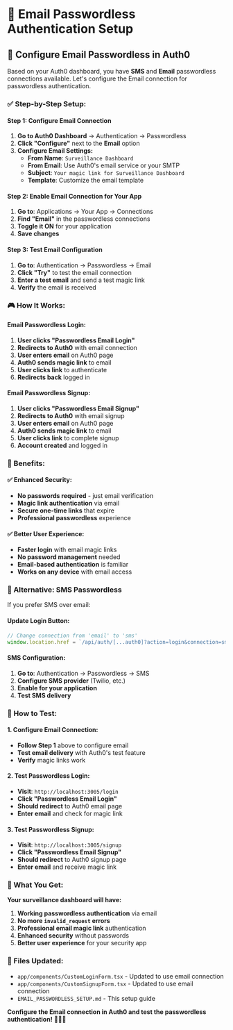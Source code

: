 # 📧 Email Passwordless Authentication Setup

## 🎯 **Configure Email Passwordless in Auth0**

Based on your Auth0 dashboard, you have **SMS** and **Email** passwordless connections available. Let's configure the Email connection for passwordless authentication.

### **✅ Step-by-Step Setup:**

#### **Step 1: Configure Email Connection**

1. **Go to Auth0 Dashboard** → Authentication → Passwordless
2. **Click "Configure"** next to the **Email** option
3. **Configure Email Settings:**
   - **From Name**: `Surveillance Dashboard`
   - **From Email**: Use Auth0's email service or your SMTP
   - **Subject**: `Your magic link for Surveillance Dashboard`
   - **Template**: Customize the email template

#### **Step 2: Enable Email Connection for Your App**

1. **Go to**: Applications → Your App → Connections
2. **Find "Email"** in the passwordless connections
3. **Toggle it ON** for your application
4. **Save changes**

#### **Step 3: Test Email Configuration**

1. **Go to**: Authentication → Passwordless → Email
2. **Click "Try"** to test the email connection
3. **Enter a test email** and send a test magic link
4. **Verify** the email is received

### **🎮 How It Works:**

#### **Email Passwordless Login:**
1. **User clicks "Passwordless Email Login"**
2. **Redirects to Auth0** with email connection
3. **User enters email** on Auth0 page
4. **Auth0 sends magic link** to email
5. **User clicks link** to authenticate
6. **Redirects back** logged in

#### **Email Passwordless Signup:**
1. **User clicks "Passwordless Email Signup"**
2. **Redirects to Auth0** with email signup
3. **User enters email** on Auth0 page
4. **Auth0 sends magic link** to email
5. **User clicks link** to complete signup
6. **Account created** and logged in

### **📱 Benefits:**

#### **✅ Enhanced Security:**
- **No passwords required** - just email verification
- **Magic link authentication** via email
- **Secure one-time links** that expire
- **Professional passwordless** experience

#### **✅ Better User Experience:**
- **Faster login** with email magic links
- **No password management** needed
- **Email-based authentication** is familiar
- **Works on any device** with email access

### **🔧 Alternative: SMS Passwordless**

If you prefer SMS over email:

#### **Update Login Button:**
```typescript
// Change connection from 'email' to 'sms'
window.location.href = `/api/auth/[...auth0]?action=login&connection=sms`;
```

#### **SMS Configuration:**
1. **Go to**: Authentication → Passwordless → SMS
2. **Configure SMS provider** (Twilio, etc.)
3. **Enable for your application**
4. **Test SMS delivery**

### **📱 How to Test:**

#### **1. Configure Email Connection:**
- **Follow Step 1** above to configure email
- **Test email delivery** with Auth0's test feature
- **Verify** magic links work

#### **2. Test Passwordless Login:**
- **Visit**: `http://localhost:3005/login`
- **Click "Passwordless Email Login"**
- **Should redirect** to Auth0 email page
- **Enter email** and check for magic link

#### **3. Test Passwordless Signup:**
- **Visit**: `http://localhost:3005/signup`
- **Click "Passwordless Email Signup"**
- **Should redirect** to Auth0 signup page
- **Enter email** and receive magic link

### **🎯 What You Get:**

**Your surveillance dashboard will have:**
1. **Working passwordless authentication** via email
2. **No more `invalid_request` errors**
3. **Professional email magic link** authentication
4. **Enhanced security** without passwords
5. **Better user experience** for your security app

### **📁 Files Updated:**
- `app/components/CustomLoginForm.tsx` - Updated to use email connection
- `app/components/CustomSignupForm.tsx` - Updated to use email connection
- `EMAIL_PASSWORDLESS_SETUP.md` - This setup guide

**Configure the Email connection in Auth0 and test the passwordless authentication!** 🎉📧✨
